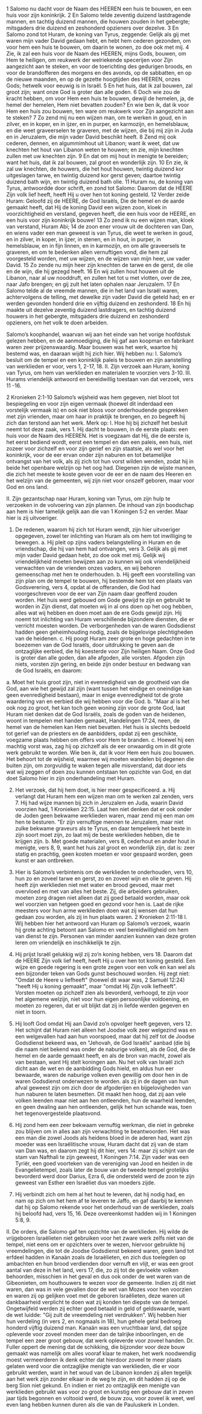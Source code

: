 1 Salomo nu dacht voor de Naam des HEEREN een huis te bouwen, en een huis voor zijn koninkrijk. 2 En Salomo telde zeventig duizend lastdragende mannen, en tachtig duizend mannen, die houwen zouden in het gebergte; mitsgaders drie duizend en zeshonderd opzieners over dezelve. 3 En Salomo zond tot Huram, de koning van Tyrus, zeggende: Gelijk als gij met waren mijn vader David gedaan hebt, en hebt hem cederen gezonden, om voor hem een huis te bouwen, om daarin te wonen, zo doe ook met mij. 4 Zie, ik zal een huis voor de Naam des HEEREN, mijns Gods, bouwen, om Hem te heiligen, om reukwerk der welriekende specerijen voor Zijn aangezicht aan te steken, en voor de toerichting des gedurigen broods, en voor de brandofferen des morgens en des avonds, op de sabbatten, en op de nieuwe maanden, en op de gezette hoogtijden des HEEREN, onzes Gods; hetwelk voor eeuwig is in Israël. 5 En het huis, dat ik zal bouwen, zal groot zijn; want onze God is groter dan alle goden. 6 Doch wie zou de kracht hebben, om voor Hem een huis te bouwen, dewijl de hemelen, ja, de hemel der hemelen, Hem niet bevatten zouden? En wie ben ik, dat ik voor Hem een huis zou bouwen, ten ware om reukwerk voor Zijn aangezicht aan te steken? 7 Zo zend mij nu een wijzen man, om te werken in goud, en in zilver, en in koper, en in ijzer, en in purper, en karmozijn, en hemelsblauw, en die weet graveerselen te graveren, met de wijzen, die bij mij zijn in Juda en in Jeruzalem, die mijn vader David beschikt heeft. 8 Zend mij ook cederen, dennen, en algummimhout uit Libanon; want ik weet, dat uw knechten het hout van Libanon weten te houwen; en zie, mijn knechten zullen met uw knechten zijn. 9 En dat om mij hout in menigte te bereiden; want het huis, dat ik zal bouwen, zal groot en wonderlijk zijn. 10 En zie, ik zal uw knechten, de houwers, die het hout houwen, twintig duizend kor uitgeslagen tarwe, en twintig duizend kor gerst geven; daartoe twintig duizend bath wijn, en twintig duizend bath olie. 
11 Huram nu, de koning van Tyrus, antwoordde door schrift, en zond tot Salomo: Daarom dat de HEERE Zijn volk lief heeft, heeft Hij u over hen tot koning gesteld. 12 Verder zeide Huram: Geloofd zij de HEERE, de God Israëls, Die de hemel en de aarde gemaakt heeft, dat Hij de koning David een wijzen zoon, kloek in voorzichtigheid en verstand, gegeven heeft, die een huis voor de HEERE, en een huis voor zijn koninkrijk bouwe! 13 Zo zend ik nu een wijzen man, kloek van verstand, Huram Abi; 14 de zoon ener vrouw uit de dochteren van Dan, en wiens vader een man geweest is van Tyrus, die weet te werken in goud, en in zilver, in koper, in ijzer, in stenen, en in hout, in purper, in hemelsblauw, en in fijn linnen, en in karmozijn, en om alle graveersels te graveren, en om te bedenken allen vernuftigen vond, die hem zal voorgesteld worden, met uw wijzen, en de wijzen van mijn heer, uw vader David. 15 Zo zende nu mijn heer zijn knechten de tarwe en de gerst, de olie en de wijn, die hij gezegd heeft. 16 En wij zullen hout houwen uit de Libanon, naar al uw nooddruft, en zullen het tot u met vlotten, over de zee, naar Jafo brengen; en gij zult het laten ophalen naar Jeruzalem. 17 En Salomo telde al de vreemde mannen, die in het land van Israël waren, achtervolgens de telling, met dewelke zijn vader David die geteld had; en er werden gevonden honderd drie en vijftig duizend en zeshonderd. 18 En hij maakte uit dezelve zeventig duizend lastdragers, en tachtig duizend houwers in het gebergte, mitsgaders drie duizend en zeshonderd opzieners, om het volk te doen arbeiden. 

Salomo’s koophandel, waarvan wij aan het einde van het vorige hoofdstuk gelezen hebben, en de aanmoediging, die hij gaf aan koopman en fabrikant waren zeer prijzenswaardig. Maar bouwen was het werk, waartoe hij bestemd was, en daaraan wijdt hij zich hier. Wij hebben nu: 
I. Salomo’s besluit om de tempel en een koninklijk paleis te bouwen en zijn aanstelling van werklieden er voor, vers 1, 2-17, 18.
II. Zijn verzoek aan Huram, koning van Tyrus, om hem van werklieden en materialen te voorzien vers 3-10. 
III. Hurams vriendelijk antwoord en bereidwillig toestaan van dat verzoek, vers 11 -16. 

2 Kronieken 2:1-10 
Salomo’s wijsheid was hem gegeven, niet bloot tot bespiegeling en voor zijn eigen vermaak (hoewel dit inderdaad een vorstelijk vermaak is) en ook niet bloos voor onderhoudende gesprekken met zijn vrienden, maar om haar in praktijk te brengen, en zo begeeft hij zich dan terstond aan het werk. 
Merk op:
 I. Hoe hij bij zichzelf het besluit neemt tot deze zaak, vers 1. Hij dacht te bouwen, in de eerste plaats: een huis voor de Naam des HEEREN. Het is voegzaam dat Hij, die de eerste is, het eerst bediend wordt, eerst een tempel en dan een paleis, een huis, niet zozeer voor zichzelf en voor zijn gerief en zijn staatsie, als wel voor het koninkrijk, voor de eer ervan onder zijn naburen en tot betamelijke ontvangst van het volk, als zij zich tot hun vorst wilden wenden, zodat hij in beide het openbare welzijn op het oog had. Diegenen zijn de wijste mannen, die zich het meeste te koste geven voor de eer en de naam des Heeren en het welzijn van de gemeenten, wij zijn niet voor onszelf geboren, maar voor God en ons land.

II. Zijn gezantschap naar Huram, koning van Tyrus, om zijn hulp te verzoeken in de volvoering van zijn plannen. De inhoud van zijn boodschap aan hem is hier tamelijk gelijk aan die van 1 Koningen 5:2 en verder. Maar hier is zij uitvoeriger.

1. De redenen, waarom hij zich tot Huram wendt, zijn hier uitvoeriger opgegeven, zowel ter inlichting van Huram als om hem tot inwilliging te bewegen.
a. Hij pleit op zijns vaders belangstelling in Huram en de vriendschap, die hij van hem had ontvangen, vers 3. Gelijk als gij met mijn vader David gedaan hebt, zo doe ook met mij. Gelijk wij vriendelijkheid moeten bewijzen aan zo kunnen wij ook vriendelijkheid verwachten van de vrienden onzes vaders, en wij behoren gemeenschap met hen te onderhouden.
b. Hij geeft een voorstelling van zijn plan om de tempel te bouwen, hij bestemde hem tot een plaats van Godsverering, vers 4, opdat al de offeranden, die God had voorgeschreven voor de eer van Zijn naam daar geofferd zouden worden. Het huis werd gebouwd om Gode gewijd te zijn en gebruikt te worden in Zijn dienst, dat moeten wij in al ons doen op het oog hebben, alles wat wij hebben en doen moet aan de ere Gods gewijd zijn. Hij noemt tot inlichting van Huram verschillende bijzondere diensten, die er verricht moesten worden. De verborgenheden van de waren Godsdienst hadden geen geheimhouding nodig, zoals de bijgelovige plechtigheden van de heidenen.
c. Hij poogt Huram zeer grote en hoge gedachten in te boezemen van de God Israëls, door uitdrukking te geven aan de ontzaglijke eerbied, die hij koesterde voor Zijn heiligen Naam. Onze God is groter dan alle goden, dan alle afgoden, alle vorsten. 
Afgoden zijn niets, vorsten zijn gering, en beide zijn onder bestuur en bedwang van de God Israëls, en daarom: 

a. Moet het huis groot zijn, niet in evenredigheid van de grootheid van die God, aan wie het gewijd zal zijn (want tussen het eindige en oneindige kan geen evenredigheid bestaan), maar in enige evenredigheid tot de grote waardering van en eerbied die wij hebben voor die God.
b. "Maar al is het ook nog zo groot, het kan toch geen woning zijn voor de grote God, Iaat Huram niet denken dat de God Israëls, zoals de goden van de heidenen, woont in tempelen met handen gemaakt, Handelingen 17:24, neen, de hemel van de hemelen kan Hem niet bevatten. Het huis is slechts bedoeld tot gerief van de priesters en de aanbidders, opdat zij een geschikte, voegzame plaats hebben om offers voor Hem te branden.
c. Hoewel hij een machtig vorst was, zag hij op zichzelf als de eer onwaardig om in dit grote werk gebruikt te worden. Wie ben ik, dat ik voor Hem een huis zou bouwen. Het behoort tot de wijsheid, waarmee wij moeten wandelen bij degenen die buiten zijn, om zorgvuldig te waken tegen alle misverstand, dat door iets wat wij zeggen of doen zou kunnen ontstaan ten opzichte van God, en dat doet Salomo hier in zijn onderhandeling met Huram.

2. Het verzoek, dat hij hem doet, is hier meer gespecificeerd.
a. Hij verlangt dat Huram hem een wijzen man om te werken zal zenden, vers 7. Hij had wijze mannen bij zich in Jeruzalem en Juda, waarin David voorzien had, 1 Kronieken 22:15. Laat hen niet denken dat er ook onder de Joden geen bekwame werklieden waren, maar zend mij een man om hen te besturen. "Er zijn vernuftige mennen te Jeruzalem, maar niet zulke bekwame graveurs als te Tyrus, en daar tempelwerk het beste in zijn soort moet zijn, zo laat mij de beste werklieden hebben, die te krijgen zijn.
b. Met goede materialen, vers 8, cederhout en ander hout in menigte, vers 8, 9, want het huis zal groot en wonderlijk zijn, dat is: zeer statig en prachtig, geen kosten moeten er voor gespaard worden, geen kunst er aan ontbreken.

3. Hier is Salomo’s verbintenis om de werklieden te onderhouden, vers 10, hun zo en zoveel tarwe en gerst, zo en zoveel wijn en olie te geven. Hij heeft zijn werklieden niet met water en brood gevoed, maar met overvloed en met van alles het beste. Zij, die arbeiders gebruiken, moeten zorg dragen niet alleen dat zij goed betaald worden, maar ook wel voorzien van hetgeen goed en gezond voor hen is. Laat de rijke meesters voor hun arme werklieden doen wat zij wensen dat hun gedaan zou worden, als zij in hun plaats waren. 2 Kronieken 2:11-18 I. Wij hebben hier het antwoord van Huram op Salomo’s verzoek, waarin hij grote achting betoont aan Salomo en veel bereidwilligheid om hem van dienst te zijn. Personen van minder aanzien kunnen van deze groten leren om vriendelijk en inschikkelijk te zijn.

1. Hij prijst Israël gelukkig wijl zij zo’n koning hebben, vers 18. Daarom dat de HEERE Zijn volk lief heeft, heeft Hij u over hen tot koning gesteld. Een wijze en goede regering is een grote zegen voor een volk en kan wel als een bijzonder teken van Gods gunst beschouwd worden. Hij zegt niet: "Omdat de Heere u liefheeft" (hoewel dit waar was, 2 Samuël 12:24) "heeft Hij u koning gemaakt", maar "omdat Hij Zijn volk liefheeft". Vorsten moeten op zichzelf zien als bevorderd, verhoogd, te zijn voor het algemene welzijn, niet voor hun eigen persoonlijke voldoening, en moeten zo regeren, dat er uit blijkt dat zij in liefde werden gegeven en niet in toorn.

2. Hij looft God omdat Hij aan David zo’n opvolger heeft gegeven, vers 12. Het schijnt dat Huram niet alleen het Joodse volk zeer welgezind was en een welgevallen had aan hun voorspoed, maar dat hij zelf tot de Joodse Godsdienst bekeerd was, en "Jehovah, de God Israëls" aanbad (die bij die naam niet bekend was onder de naburige volken), als de God, die de hemel en de aarde gemaakt heeft, en als de bron van macht, zowel als van bestaan, want Hij stelt koningen aan. Nu het volk van Israël zich dicht aan de wet en de aanbidding Gods hield, en aldus hun eer bewaarde, waren de naburige volken even gewillig om door hen in de waren Godsdienst onderwezen te worden. als zij in de dagen van hun afval geweest zijn om zich door de afgoderijen en bijgelovigheden van hun naburen te laten besmetten. Dit maakt hen hoog, dat zij aan vele volken leenden maar niet aan hen ontleenden, hun de waarheid leenden, en geen dwaling aan hen ontleenden, gelijk het hun schande was, toen het tegenovergestelde plaatsvond.

3. Hij zond hem een zeer bekwaam vernuftig werkman, die niet in gebreke zou blijven om in alles aan zijn verwachting te beantwoorden. Het was een man die zowel Joods als heidens bloed in de aderen had, want zijn moeder was een Israëlitische vrouw, Huram dacht dat zij van de stam van Dan was, en daarom zegt hij dit hier, vers 14: maar zij schijnt van de stam van Nafthali te zijn geweest, 1 Koningen 7:14. Zijn vader was een Tyriër, een goed voorteken van de vereniging van Jood en heiden in de Evangelietempel, zoals later de bouw van de tweede tempel grotelijks bevorderd werd door Darius, Ezra 6, die ondersteld werd de zoon te zijn geweest van Esther een Israëliet dus van moeders zijde.

4. Hij verbindt zich om hem al het hout te leveren, dat hij nodig had, en nam op zich om het hem af te leveren te Jaffo, en gaf daarbij te kennen dat hij op Salomo rekende voor het onderhoud van de werklieden, zoals hij beloofd had, vers 15, 16. Deze overeenkomst hadden wij in 1 Koningen 5:8, 9.

II. De orders, die Salomo gaf ten opzichte van de werklieden. Hij wilde de vrijgeboren Israëlieten niet gebruiken voor het zware werk zelfs niet van de tempel, niet eens om er opzichters over te wezen, hiervoor gebruikte hij vreemdelingen, die tot de Joodse Godsdienst bekeerd waren, geen land tot erfdeel hadden in Kanaän zoals de Israëlieten, en zich dus toelegden op ambachten en hun brood verdienden door vernuft en vlijt, er was een groot aantal van deze in het land, vers 17, die, zo zij tot de gevloekte volken behoorden, misschien in het geval en dus ook onder de wet waren van de Gibeonieten, om houthouwers te wezen voor de gemeente. Indien zij dit niet waren, dan was in vele gevallen door de wet van Mozes voor hen voorzien en waren zij op gelijken voet met de geboren Israëlieten, deze waren uit dankbaarheid verplicht te doen wat zij konden ten diepste van de tempel. 
Ongetwijfeld werden zij echter goed betaald in geld of geldswaarde, want de wet luidde: "Gij zult de vreemdeling niet verdrukken". Wij hebben hier hun verdeling (in vers 2, en nogmaals in 18), hun gehele getal bedroeg honderd vijftig duizend man. Kanaän was een vruchtbaar land, dat spijze opleverde voor zoveel monden meer dan de talrijke inboorlingen, en de tempel een zeer groot gebouw, dat werk opleverde voor zoveel handen. 
Dr. Fuller oppert de mening dat de schikking, die bijzonder voor deze bouw gemaakt was namelijk om alles vooraf klaar te maken, het werk noodwendig moest vermeerderen ik denk echter dat hierdoor zoveel te meer plaats gelaten werd voor die ontzaglijke menigte van werklieden, die er voor gebruikt werden, want in het woud van de Libanon konden zij allen tegelijk aan het werk zijn zonder elkaar in de weg te zijn, en dit hadden zij op de berg Sion niet gekund. 
En indien er niet zo ontzaglijk een menigte van werklieden gebruikt was voor zo groot en kunstig een gebouw dat in zeven jaar tijds begonnen en voltooid werd, de bouw zou, voor zoveel ik weet, wel even lang hebben kunnen duren als die van de Pauluskerk in Londen. 


 
